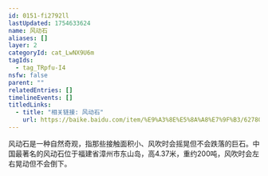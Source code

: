 ```yaml
---
id: 0151-fi2792ll
lastUpdated: 1754633624
name: 风动石
aliases: []
layer: 2
categoryId: cat_LwNX9U6m
tagIds:
  - tag_TRpfu-I4
nsfw: false
parent: ""
relatedEntries: []
timelineEvents: []
titledLinks:
  - title: "相关链接: 风动石"
    url: https://baike.baidu.com/item/%E9%A3%8E%E5%8A%A8%E7%9F%B3/62780
---
```


风动石是一种自然奇观，指那些接触面积小、风吹时会摇晃但不会跌落的巨石。中国最著名的风动石位于福建省漳州市东山岛，高4.37米，重约200吨，风吹时会左右晃动但不会倒下。